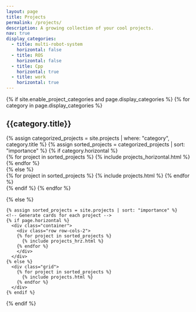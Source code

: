 ```yaml
---
layout: page
title: Projects
permalink: /projects/
description: A growing collection of your cool projects.
nav: true
display_categories:
  - title: multi-robot-system
    horizontal: false
  - title: ROS
    horizontal: false 
  - title: Cpp
    horizontal: true
  - title: work
    horizontal: true
---
```

<div class="projects">
  {% if site.enable_project_categories and page.display_categories %}
  <!-- Display categorized projects -->
    {% for category in page.display_categories %}
      <h2 class="category">{{category.title}}</h2>
      {% assign categorized_projects = site.projects | where: "category", category.title %}
      {% assign sorted_projects = categorized_projects | sort: "importance" %}
      <!-- Generate cards for each project -->
      {% if category.horizontal %}
        <div class="container">
          <div class="row row-cols-2">
          {% for project in sorted_projects %}
            {% include projects_horizontal.html %}
          {% endfor %}
          </div>
        </div>
      {% else %}
        <div class="grid">
          {% for project in sorted_projects %}
            {% include projects.html %}
          {% endfor %}
        </div>
      {% endif %}
    {% endfor %}

  {% else %}
  <!-- Display projects without categories -->
    {% assign sorted_projects = site.projects | sort: "importance" %}
    <!-- Generate cards for each project -->
    {% if page.horizontal %}
      <div class="container">
        <div class="row row-cols-2">
        {% for project in sorted_projects %}
          {% include projects_hrz.html %}
        {% endfor %}
        </div>
      </div>
    {% else %}
      <div class="grid">
        {% for project in sorted_projects %}
          {% include projects.html %}
        {% endfor %}
      </div>
    {% endif %}

  {% endif %}

</div>

